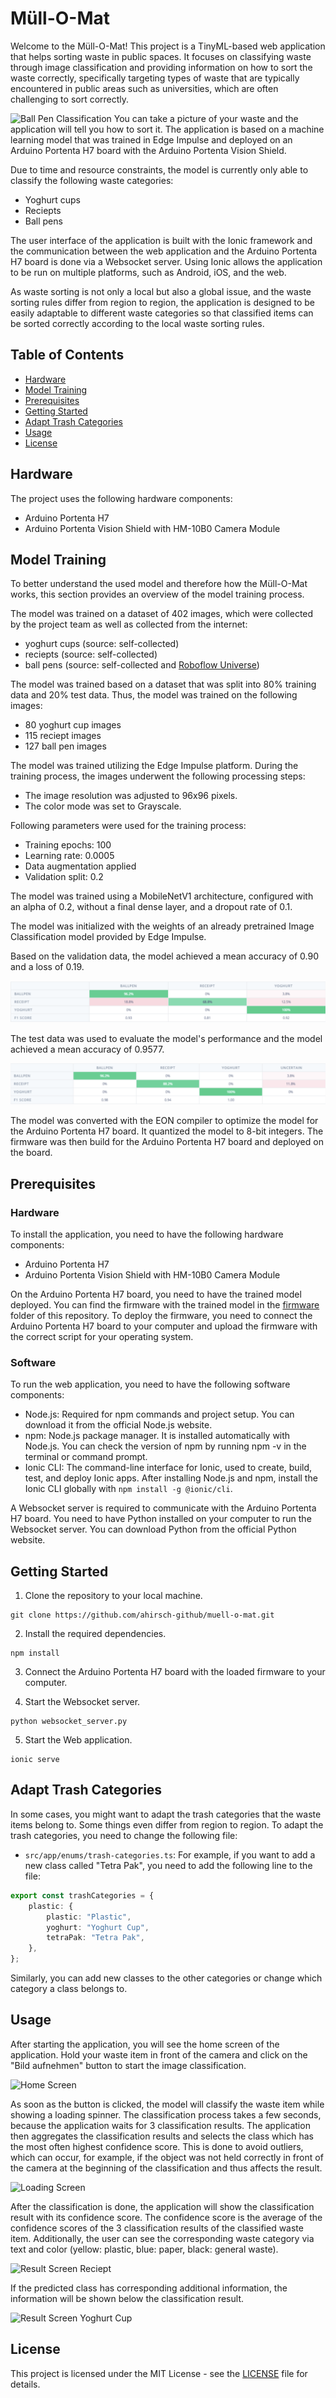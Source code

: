 # Müll-O-Mat
Welcome to the Müll-O-Mat! This project is a TinyML-based web application that helps sorting waste in public spaces. It focuses on classifying waste through image classification and providing information on how to sort the waste correctly, specifically targeting types of waste that are typically encountered in public areas such as universities, which are often challenging to sort correctly.

![Ball Pen Classification](./images/ballpen-classification-screen.png)
You can take a picture of your waste and the application will tell you how to sort it. The application is based on a machine learning model that was trained in Edge Impulse and deployed on an Arduino Portenta H7 board with the Arduino Portenta Vision Shield.

Due to time and resource constraints, the model is currently only able to classify the following waste categories:
- Yoghurt cups
- Reciepts
- Ball pens

The user interface of the application is built with the Ionic framework and the communication between the web application and the Arduino Portenta H7 board is done via a Websocket server. Using Ionic allows the application to be run on multiple platforms, such as Android, iOS, and the web.

As waste sorting is not only a local but also a global issue, and the waste sorting rules differ from region to region, the application is designed to be easily adaptable to different waste categories so that classified items can be sorted correctly according to the local waste sorting rules.

## Table of Contents
- [Hardware](#hardware)
- [Model Training](#model-training)
- [Prerequisites](#prerequisites)
- [Getting Started](#getting-started)
- [Adapt Trash Categories](#adapt-trash-categories)
- [Usage](#usage)
- [License](#license)


## Hardware
The project uses the following hardware components:
- Arduino Portenta H7
- Arduino Portenta Vision Shield with HM-10B0 Camera Module

## Model Training
To better understand the used model and therefore how the Müll-O-Mat works, this section provides an overview of the model training process.

The model was trained on a dataset of 402 images, which were collected by the project team as well as collected from the internet:
- yoghurt cups (source: self-collected)
- reciepts (source: self-collected)
- ball pens (source: self-collected and [Roboflow Universe](https://universe.roboflow.com/mohammed-fuhvg/boya-tanimi))


The model was trained based on a dataset that was split into 80% training data and 20% test data. Thus, the model was trained on the following images:

- 80 yoghurt cup images
- 115 reciept images
- 127 ball pen images

The model was trained utilizing the Edge Impulse platform. During the training process, the images underwent the following processing steps:
- The image resolution was adjusted to 96x96 pixels.
- The color mode was set to Grayscale.

Following parameters were used for the training process:
- Training epochs: 100
- Learning rate: 0.0005
- Data augmentation applied
- Validation split: 0.2

The model was trained using a MobileNetV1 architecture, configured with an alpha of 0.2, without a final dense layer, and a dropout rate of 0.1.

The model was initialized with the weights of an already pretrained Image Classification model provided by Edge Impulse.

Based on the validation data, the model achieved a mean accuracy of 0.90 and a loss of 0.19. 

![Training Stats](./images/train-stats.png)

The test data was used to evaluate the model's performance and the model achieved a mean accuracy of 0.9577.

![Testing Stats](./images/test-stats.png)

The model was converted with the EON compiler to optimize the model for the Arduino Portenta H7 board. It quantized the model to 8-bit integers. The firmware was then build for the Arduino Portenta H7 board and deployed on the board.

## Prerequisites
### Hardware
To install the application, you need to have the following hardware components:
- Arduino Portenta H7
- Arduino Portenta Vision Shield with HM-10B0 Camera Module

On the Arduino Portenta H7 board, you need to have the trained model deployed. You can find the firmware with the trained model in the [firmware](./firmware) folder of this repository. To deploy the firmware, you need to connect the Arduino Portenta H7 board to your computer and upload the firmware with the correct script for your operating system.

### Software
To run the web application, you need to have the following software components:
- Node.js: Required for npm commands and project setup. You can download it from the official Node.js website.
- npm: Node.js package manager. It is installed automatically with Node.js. You can check the version of npm by running npm -v in the terminal or command prompt.
- Ionic CLI: The command-line interface for Ionic, used to create, build, test, and deploy Ionic apps. After installing Node.js and npm, install the Ionic CLI globally with `npm install -g @ionic/cli`.

A Websocket server is required to communicate with the Arduino Portenta H7 board. You need to have Python installed on your computer to run the Websocket server. You can download Python from the official Python website. 

## Getting Started
1. Clone the repository to your local machine.
```
git clone https://github.com/ahirsch-github/muell-o-mat.git
```

2. Install the required dependencies.
```
npm install
```

3. Connect the Arduino Portenta H7 board with the loaded firmware to your computer.

4. Start the Websocket server.
```
python websocket_server.py
```

5. Start the Web application.
```
ionic serve
```
## Adapt Trash Categories
In some cases, you might want to adapt the trash categories that the waste items belong to. Some things even differ from region to region. To adapt the trash categories, you need to change the following file:
- `src/app/enums/trash-categories.ts`:
For example, if you want to add a new class called "Tetra Pak", you need to add the following line to the file:
```typescript
export const trashCategories = {
    plastic: {
        plastic: "Plastic",
        yoghurt: "Yoghurt Cup",
        tetraPak: "Tetra Pak",
    },
};
```
Similarly, you can add new classes to the other categories or change which category a class belongs to.

## Usage
After starting the application, you will see the home screen of the application. Hold your waste item in front of the camera and click on the "Bild aufnehmen" button to start the image classification. 

![Home Screen](./images/start-screen.png)

As soon as the button is clicked, the model will classify the waste item while showing a loading spinner. The classification process takes a few seconds, because the application waits for 
3 classification results. The application then aggregates the classification results and selects the class which has the most often highest confidence score. This is done to avoid outliers, which can occur, for example, if the object was not held correctly in front of the camera at the beginning of the classification and thus affects the result.

![Loading Screen](./images/loading-screen.png)

After the classification is done, the application will show the classification result with its confidence score. The confidence score is the average of the confidence scores of the 3 classification results of the classified waste item. 
Additionally, the user can see the corresponding waste category via text and color (yellow: plastic, blue: paper, black: general waste).

![Result Screen Reciept](./images/receipt-classification-screen.png)

If the predicted class has corresponding additional information, the information will be shown below the classification result.

![Result Screen Yoghurt Cup](./images/yoghurt-classification-screen.png)


## License
This project is licensed under the MIT License - see the [LICENSE](LICENSE) file for details.
